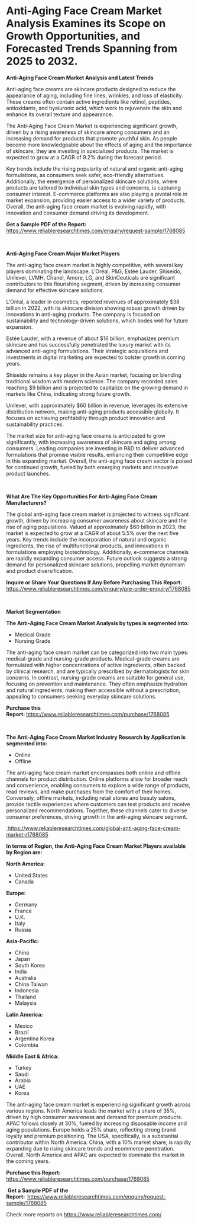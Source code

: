 <p><h1>Anti-Aging Face Cream Market Analysis Examines its Scope on Growth Opportunities, and Forecasted Trends Spanning from 2025 to 2032.</h1></p><p><strong>Anti-Aging Face Cream Market Analysis and Latest Trends</strong></p>
<p><p>Anti-aging face creams are skincare products designed to reduce the appearance of aging, including fine lines, wrinkles, and loss of elasticity. These creams often contain active ingredients like retinol, peptides, antioxidants, and hyaluronic acid, which work to rejuvenate the skin and enhance its overall texture and appearance.</p><p>The Anti-Aging Face Cream Market is experiencing significant growth, driven by a rising awareness of skincare among consumers and an increasing demand for products that promote youthful skin. As people become more knowledgeable about the effects of aging and the importance of skincare, they are investing in specialized products. The market is expected to grow at a CAGR of 9.2% during the forecast period. </p><p>Key trends include the rising popularity of natural and organic anti-aging formulations, as consumers seek safer, eco-friendly alternatives. Additionally, the emergence of personalized skincare solutions, where products are tailored to individual skin types and concerns, is capturing consumer interest. E-commerce platforms are also playing a pivotal role in market expansion, providing easier access to a wider variety of products. Overall, the anti-aging face cream market is evolving rapidly, with innovation and consumer demand driving its development.</p></p>
<p><strong>Get a Sample PDF of the Report:&nbsp;</strong> <a href="https://www.reliableresearchtimes.com/enquiry/request-sample/1768085?utm_campaign=3216&utm_medium=2&utm_source=Github&utm_content=ia&utm_term=05042025&utm_id=anti-aging-face-cream">https://www.reliableresearchtimes.com/enquiry/request-sample/1768085</a></p>
<p>&nbsp;</p>
<p><strong>Anti-Aging Face Cream Major Market Players</strong></p>
<p><p>The anti-aging face cream market is highly competitive, with several key players dominating the landscape. L'Oréal, P&G, Estée Lauder, Shiseido, Unilever, LVMH, Chanel, Amore, LG, and SkinCeuticals are significant contributors to this flourishing segment, driven by increasing consumer demand for effective skincare solutions.</p><p>L'Oréal, a leader in cosmetics, reported revenues of approximately $38 billion in 2022, with its skincare division showing robust growth driven by innovations in anti-aging products. The company is focused on sustainability and technology-driven solutions, which bodes well for future expansion.</p><p>Estée Lauder, with a revenue of about $16 billion, emphasizes premium skincare and has successfully penetrated the luxury market with its advanced anti-aging formulations. Their strategic acquisitions and investments in digital marketing are expected to bolster growth in coming years.</p><p>Shiseido remains a key player in the Asian market, focusing on blending traditional wisdom with modern science. The company recorded sales reaching $9 billion and is projected to capitalize on the growing demand in markets like China, indicating strong future growth.</p><p>Unilever, with approximately $60 billion in revenue, leverages its extensive distribution network, making anti-aging products accessible globally. It focuses on achieving profitability through product innovation and sustainability practices.</p><p>The market size for anti-aging face creams is anticipated to grow significantly, with increasing awareness of skincare and aging among consumers. Leading companies are investing in R&D to deliver advanced formulations that promise visible results, enhancing their competitive edge in this expanding market. Overall, the anti-aging face cream sector is poised for continued growth, fueled by both emerging markets and innovative product launches.</p></p>
<p>&nbsp;</p>
<p><strong>What Are The Key Opportunities For Anti-Aging Face Cream Manufacturers?</strong></p>
<p><p>The global anti-aging face cream market is projected to witness significant growth, driven by increasing consumer awareness about skincare and the rise of aging populations. Valued at approximately $60 billion in 2023, the market is expected to grow at a CAGR of about 5.5% over the next five years. Key trends include the incorporation of natural and organic ingredients, the rise of multifunctional products, and innovations in formulations employing biotechnology. Additionally, e-commerce channels are rapidly expanding consumer access. Future outlook suggests a strong demand for personalized skincare solutions, propelling market dynamism and product diversification.</p></p>
<p><strong>Inquire or Share Your Questions If Any Before Purchasing This Report:</strong> <a href="https://www.reliableresearchtimes.com/enquiry/pre-order-enquiry/1768085?utm_campaign=3216&utm_medium=2&utm_source=Github&utm_content=ia&utm_term=05042025&utm_id=anti-aging-face-cream">https://www.reliableresearchtimes.com/enquiry/pre-order-enquiry/1768085</a></p>
<p>&nbsp;</p>
<p><strong>Market Segmentation</strong></p>
<p><strong>The Anti-Aging Face Cream Market Analysis by types is segmented into:</strong></p>
<p><ul><li>Medical Grade</li><li>Nursing Grade</li></ul></p>
<p><p>The anti-aging face cream market can be categorized into two main types: medical-grade and nursing-grade products. Medical-grade creams are formulated with higher concentrations of active ingredients, often backed by clinical research, and are typically prescribed by dermatologists for skin concerns. In contrast, nursing-grade creams are suitable for general use, focusing on prevention and maintenance. They often emphasize hydration and natural ingredients, making them accessible without a prescription, appealing to consumers seeking everyday skincare solutions.</p></p>
<p><strong>Purchase this Report:&nbsp;</strong><a href="https://www.reliableresearchtimes.com/purchase/1768085?utm_campaign=3216&utm_medium=2&utm_source=Github&utm_content=ia&utm_term=05042025&utm_id=anti-aging-face-cream">https://www.reliableresearchtimes.com/purchase/1768085</a></p>
<p>&nbsp;</p>
<p><strong>The Anti-Aging Face Cream Market Industry Research by Application is segmented into:</strong></p>
<p><ul><li>Online</li><li>Offline</li></ul></p>
<p><p>The anti-aging face cream market encompasses both online and offline channels for product distribution. Online platforms allow for broader reach and convenience, enabling consumers to explore a wide range of products, read reviews, and make purchases from the comfort of their homes. Conversely, offline markets, including retail stores and beauty salons, provide tactile experiences where customers can test products and receive personalized recommendations. Together, these channels cater to diverse consumer preferences, driving growth in the anti-aging skincare segment.</p></p>
<p><a href="https://www.reliableresearchtimes.com/global-anti-aging-face-cream-market-r1768085?utm_campaign=3216&utm_medium=2&utm_source=Github&utm_content=ia&utm_term=05042025&utm_id=anti-aging-face-cream">&nbsp;https://www.reliableresearchtimes.com/global-anti-aging-face-cream-market-r1768085</a></p>
<p><strong>In terms of Region, the Anti-Aging Face Cream Market Players available by Region are:</strong></p>
<p>
    <p> <strong> North America: </strong>
        <ul>
            <li>United States</li>
            <li>Canada</li>
        </ul>
        </p> 
    <p> <strong> Europe: </strong>
        <ul>
            <li>Germany</li>
            <li>France</li>
            <li>U.K.</li>
            <li>Italy</li>
            <li>Russia</li>
        </ul>
        </p> 
    <p> <strong> Asia-Pacific: </strong>
        <ul>
            <li>China</li>
            <li>Japan</li>
            <li>South Korea</li>
            <li>India</li>
            <li>Australia</li>
            <li>China Taiwan</li>
            <li>Indonesia</li>
            <li>Thailand</li>
            <li>Malaysia</li>
        </ul>
        </p> 
    <p> <strong> Latin America: </strong>
        <ul>
            <li>Mexico</li>
            <li>Brazil</li>
            <li>Argentina Korea</li>
            <li>Colombia</li>
        </ul>
        </p> 
    <p> <strong> Middle East & Africa: </strong>
        <ul>
            <li>Turkey</li>
            <li>Saudi</li>
            <li>Arabia</li>
            <li>UAE</li>
            <li>Korea</li>
        </ul>
    </p>
    </p>
<p><p>The anti-aging face cream market is experiencing significant growth across various regions. North America leads the market with a share of 35%, driven by high consumer awareness and demand for premium products. APAC follows closely at 30%, fueled by increasing disposable income and aging populations. Europe holds a 25% share, reflecting strong brand loyalty and premium positioning. The USA, specifically, is a substantial contributor within North America. China, with a 10% market share, is rapidly expanding due to rising skincare trends and ecommerce penetration. Overall, North America and APAC are expected to dominate the market in the coming years.</p></p>
<p><strong>Purchase this Report: </strong><a href="https://www.reliableresearchtimes.com/purchase/1768085?utm_campaign=3216&utm_medium=2&utm_source=Github&utm_content=ia&utm_term=05042025&utm_id=anti-aging-face-cream">https://www.reliableresearchtimes.com/purchase/1768085</a></p>
<p>&nbsp;<strong>Get a Sample PDF of the Report:&nbsp;&nbsp;</strong><a href="https://www.reliableresearchtimes.com/enquiry/request-sample/1768085?utm_campaign=3216&utm_medium=2&utm_source=Github&utm_content=ia&utm_term=05042025&utm_id=anti-aging-face-cream">https://www.reliableresearchtimes.com/enquiry/request-sample/1768085</a></p>
<p><strong></strong></p>
<p>Check more reports on <a href="https://www.reliableresearchtimes.com/?utm_campaign=3216&utm_medium=2&utm_source=Github&utm_content=ia&utm_term=05042025&utm_id=anti-aging-face-cream">https://www.reliableresearchtimes.com/</a></p>